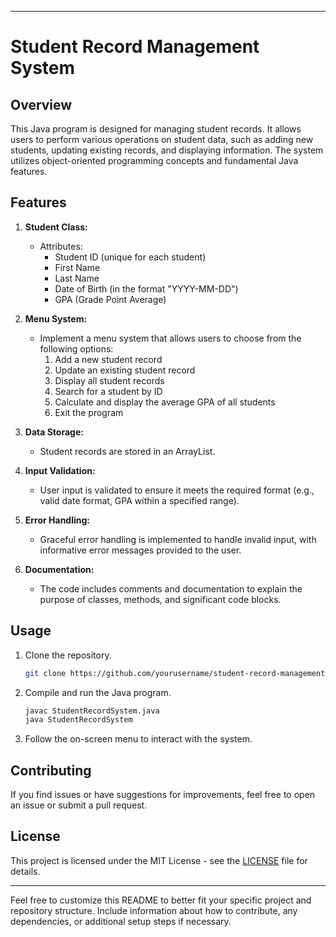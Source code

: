 
---

# Student Record Management System

## Overview

This Java program is designed for managing student records. It allows users to perform various operations on student data, such as adding new students, updating existing records, and displaying information. The system utilizes object-oriented programming concepts and fundamental Java features.

## Features

1. **Student Class:**
    - Attributes:
        - Student ID (unique for each student)
        - First Name
        - Last Name
        - Date of Birth (in the format "YYYY-MM-DD")
        - GPA (Grade Point Average)

2. **Menu System:**
    - Implement a menu system that allows users to choose from the following options:
        1. Add a new student record
        2. Update an existing student record
        3. Display all student records
        4. Search for a student by ID
        5. Calculate and display the average GPA of all students
        6. Exit the program

3. **Data Storage:**
    - Student records are stored in an ArrayList.

4. **Input Validation:**
    - User input is validated to ensure it meets the required format (e.g., valid date format, GPA within a specified range).

5. **Error Handling:**
    - Graceful error handling is implemented to handle invalid input, with informative error messages provided to the user.

6. **Documentation:**
    - The code includes comments and documentation to explain the purpose of classes, methods, and significant code blocks.

## Usage

1. Clone the repository.

   ```bash
   git clone https://github.com/yourusername/student-record-management.git
   ```

2. Compile and run the Java program.

   ```bash
   javac StudentRecordSystem.java
   java StudentRecordSystem
   ```

3. Follow the on-screen menu to interact with the system.

## Contributing

If you find issues or have suggestions for improvements, feel free to open an issue or submit a pull request.

## License

This project is licensed under the MIT License - see the [LICENSE](LICENSE) file for details.

---

Feel free to customize this README to better fit your specific project and repository structure. Include information about how to contribute, any dependencies, or additional setup steps if necessary.